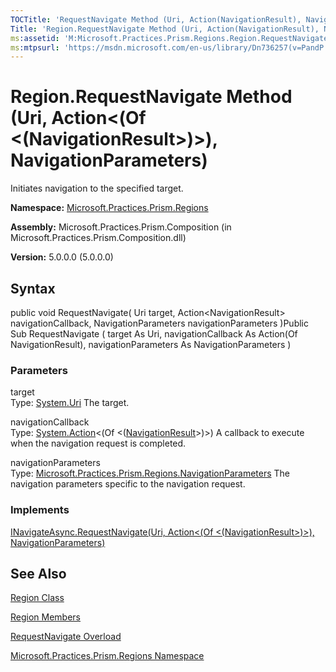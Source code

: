 ```yaml
---
TOCTitle: 'RequestNavigate Method (Uri, Action(NavigationResult), NavigationParameters)'
Title: 'Region.RequestNavigate Method (Uri, Action(NavigationResult), NavigationParameters) (Microsoft.Practices.Prism.Regions)'
ms:assetid: 'M:Microsoft.Practices.Prism.Regions.Region.RequestNavigate(System.Uri,System.Action{Microsoft.Practices.Prism.Regions.NavigationResult},Microsoft.Practices.Prism.Regions.NavigationParameters)'
ms:mtpsurl: 'https://msdn.microsoft.com/en-us/library/Dn736257(v=PandP.50)'
---
```



# Region.RequestNavigate Method (Uri, Action&lt;(Of &lt;(NavigationResult&gt;)&gt;), NavigationParameters)

Initiates navigation to the specified target.

**Namespace:** [Microsoft.Practices.Prism.Regions](https://msdn.microsoft.com/library/microsoft.practices.prism.regions)
**Assembly:** Microsoft.Practices.Prism.Composition (in Microsoft.Practices.Prism.Composition.dll)

**Version:** 5.0.0.0 (5.0.0.0)

## Syntax

public void RequestNavigate( Uri target, Action&lt;NavigationResult&gt; navigationCallback, NavigationParameters navigationParameters )Public Sub RequestNavigate ( target As Uri, navigationCallback As Action(Of NavigationResult), navigationParameters As NavigationParameters )

### Parameters

target  
Type: [System.Uri](http://msdn.microsoft.com/en-us/library/txt7706a)
The target.

navigationCallback  
Type: [System.Action](http://msdn.microsoft.com/en-us/library/018hxwa8)&lt;(Of &lt;([NavigationResult](https://msdn.microsoft.com/library/microsoft.practices.prism.regions.navigationresult)&gt;)&gt;)
A callback to execute when the navigation request is completed.

navigationParameters  
Type: [Microsoft.Practices.Prism.Regions.NavigationParameters](https://msdn.microsoft.com/library/microsoft.practices.prism.regions.navigationparameters)
The navigation parameters specific to the navigation request.

### Implements

[INavigateAsync.RequestNavigate(Uri, Action&lt;(Of &lt;(NavigationResult&gt;)&gt;), NavigationParameters)](https://msdn.microsoft.com/library/microsoft.practices.prism.regions.inavigateasync.requestnavigate(system.uri%2csystem.action%7bmicrosoft.practices.prism.regions.navigationresult%7d%2cmicrosoft.practices.prism.regions.navigationparameters))

## See Also

[Region Class](https://msdn.microsoft.com/library/microsoft.practices.prism.regions.region)

[Region Members](https://msdn.microsoft.com/allmembers.t:microsoft.practices.prism.regions.region)

[RequestNavigate Overload](https://msdn.microsoft.com/overload:microsoft.practices.prism.regions.region.requestnavigate)

[Microsoft.Practices.Prism.Regions Namespace](https://msdn.microsoft.com/library/microsoft.practices.prism.regions)
